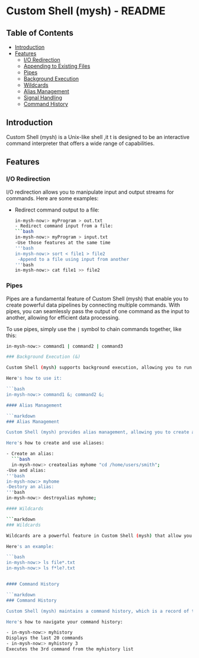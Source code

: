 # Custom Shell (mysh) - README

## Table of Contents
- [Introduction](#introduction)
- [Features](#features)
  - [I/O Redirection](#io-redirection)
  - [Appending to Existing Files](#appending-to-existing-files)
  - [Pipes](#pipes)
  - [Background Execution](#background-execution)
  - [Wildcards](#wildcards)
  - [Alias Management](#alias-management)
  - [Signal Handling](#signal-handling)
  - [Command History](#command-history)

## Introduction

Custom Shell (mysh) is a Unix-like shell ,it t is designed to be an interactive command interpreter that offers a wide range of capabilities.

## Features

### I/O Redirection

I/O redirection allows you to manipulate input and output streams for commands. Here are some examples:

- Redirect command output to a file:
  ```bash
  in-mysh-now:> myProgram > out.txt
  - Redirect command input from a file:
  ```bash
  in-mysh-now:> myProgram > input.txt
  -Use those features at the same time
  '''bash
  in-mysh-now:> sort < file1 > file2
   -Append to a file using input from another
  '''bash
  in-mysh-now:> cat file1 >> file2

### Pipes

Pipes are a fundamental feature of Custom Shell (mysh) that enable you to create powerful data pipelines by connecting multiple commands. With pipes, you can seamlessly pass the output of one command as the input to another, allowing for efficient data processing.

To use pipes, simply use the `|` symbol to chain commands together, like this:

```bash
in-mysh-now:> command1 | command2 | command3

### Background Execution (&)

Custom Shell (mysh) supports background execution, allowing you to run commands concurrently. You can use the `&` symbol to execute a command in the background, which means it runs independently while you continue to use the shell.

Here's how to use it:

```bash
in-mysh-now:> command1 &; command2 &;

#### Alias Management

```markdown
### Alias Management

Custom Shell (mysh) provides alias management, allowing you to create and use custom command aliases for frequently used commands. An alias is a shortcut for a longer command, making your workflow more efficient.

Here's how to create and use aliases:

- Create an alias:
  ```bash
  in-mysh-now:> createalias myhome "cd /home/users/smith";
-Use and alias:
'''bash
in-mysh-now:> myhome
-Destory an alias:
'''bash
in-mysh-now:> destroyalias myhome;

#### Wildcards

```markdown
### Wildcards

Wildcards are a powerful feature in Custom Shell (mysh) that allow you to specify a subset of files in the current directory based on patterns. They are particularly useful for selecting multiple files that match a specific naming convention.

Here's an example:

```bash
in-mysh-now:> ls file*.txt
in-mysh-now:> ls f*le?.txt


#### Command History

```markdown
### Command History

Custom Shell (mysh) maintains a command history, which is a record of the last 20 commands you entered. This feature allows you to easily recall and rerun previous commands without retyping them, saving you time and effort.

Here's how to navigate your command history:

- in-mysh-now:> myhistory
Displays the last 20 commands
- in-mysh-now:> myhistory 3
Executes the 3rd command from the myhistory list
